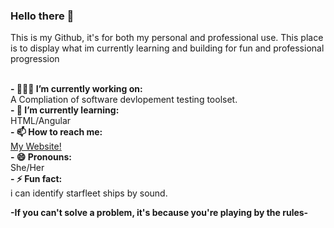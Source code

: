 ### Hello there 🖖

This is my Github, it's for both my personal and professional use. This place is to display what im currently learning and building for fun and professional progression <br /> <br />


**- 👩🏼‍💻 I’m currently working on:** <br />
A Compliation of software devlopement testing toolset. <br />
**- 🌱 I’m currently learning:** <br />
HTML/Angular <br />
**- 📫 How to reach me:** <br />
[My Website!](http://technicallypossible.co.uk/) <br />
**- 😄 Pronouns:** <br />
She/Her <br />
**- ⚡ Fun fact:**<br />
i can identify starfleet ships by sound. <br />


**-If you can't solve a problem, it's because you're playing by the rules-**
